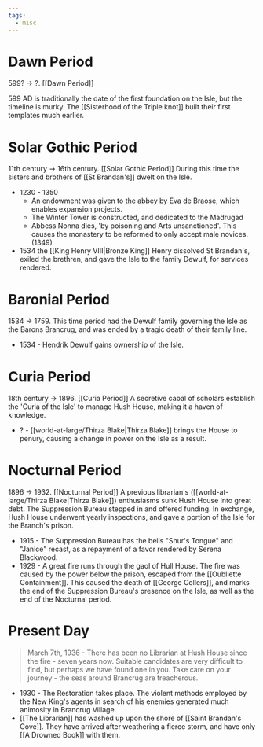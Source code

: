 ```yaml
---
tags:
  - misc
---
```


# Dawn Period
599? -> ?. [[Dawn Period]]

599 AD is traditionally the date of the first foundation on the Isle, but the timeline is murky. The [[Sisterhood of the Triple knot]] built their first templates much earlier. 

# Solar Gothic Period
11th century -> 16th century.  [[Solar Gothic Period]]
During this time the sisters and brothers of [[St Brandan's]] dwelt on the Isle. 

- 1230 - 1350 
	- An endowment was given to the abbey by Eva de Braose, which enables expansion projects. 
	- The Winter Tower is constructed, and dedicated to the Madrugad
	- Abbess Nonna dies, 'by poisoning and Arts unsanctioned'. This causes the monastery to be reformed to only accept male novices. (1349) 
- 1534 the [[King Henry VIII|Bronze King]] Henry dissolved St Brandan's, exiled the brethren, and gave the Isle to the family Dewulf, for services rendered.

# Baronial Period
1534 -> 1759. This time period had the Dewulf family governing the Isle as the Barons Brancrug, and was ended by a tragic death of their family line. 

- 1534 - Hendrik Dewulf gains ownership of the Isle. 

# Curia Period
18th century -> 1896. [[Curia Period]]
A secretive cabal of scholars establish the 'Curia of the Isle' to manage Hush House, making it a haven of knowledge. 

- ? - [[world-at-large/Thirza Blake|Thirza Blake]] brings the House to penury, causing a change in power on the Isle as a result. 


# Nocturnal Period
1896 -> 1932. [[Nocturnal Period]]
A previous librarian's ([[world-at-large/Thirza Blake|Thirza Blake]]) enthusiasms sunk Hush House into great debt. The Suppression Bureau stepped in and offered funding. In exchange, Hush House underwent yearly inspections, and gave a portion of the Isle for the Branch's prison. 

- 1915 - The Suppression Bureau has the bells "Shur's Tongue" and "Janice" recast, as a repayment of a favor rendered by Serena Blackwood. 
- 1929 - A great fire runs through the gaol of Hull House. The fire was caused by the power below the prison, escaped from the [[Oubliette Containment]]. This caused the death of [[George Collers]], and marks the end of the Suppression Bureau's presence on the Isle, as well as the end of the Nocturnal period. 
# Present Day

>March 7th, 1936 - There has been no Librarian at Hush House since the fire - seven years now. Suitable candidates are very difficult to find, but perhaps we have found one in you. Take care on  your journey - the seas around Brancrug are treacherous.

- 1930 - The Restoration takes place. The violent methods employed by the New King's agents in search of his enemies generated much animosity in Brancrug Village. 
- [[The Librarian]] has washed up upon the shore of [[Saint Brandan's Cove]]. They have arrived after weathering a fierce storm, and have only [[A Drowned Book]] with them. 